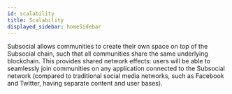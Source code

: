 ```yaml
---
id: scalability
title: Scalability
displayed_sidebar: homeSidebar
---
```


Subsocial allows communities to create their own space on top of the Subsocial chain, such that
all communities share the same underlying blockchain. This provides shared network effects:
users will be able to seamlessly join communities on any application connected to the Subsocial network 
(compared to traditional social media networks, such as Facebook and Twitter, having separate content and user bases).
